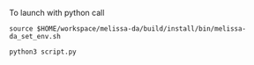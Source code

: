 To launch with python call

```
source $HOME/workspace/melissa-da/build/install/bin/melissa-da_set_env.sh

python3 script.py
```
